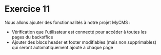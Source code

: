 # Exercice 11

Nous allons ajouter des fonctionnalités à notre projet MyCMS :

- Vérification que l'utilisateur est connecté pour accéder à toutes les pages du backoffice
- Ajouter des blocs header et footer modifiables (mais non supprimables) qui seront automatiquement ajouté à chaque page